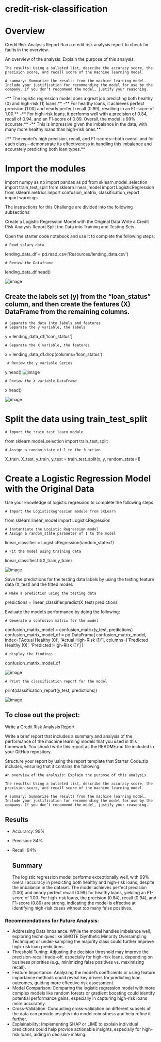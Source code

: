 # credit-risk-classification 
# Overview 
Credit Risk Analysis Report 
Run a credit risk analysis report to check for faults in the overview.  

 An overview of the analysis: Explain the purpose of this analysis.

    The results: Using a bulleted list, describe the accuracy score, the precision score, and recall score of the machine learning model.

    A summary: Summarize the results from the machine learning model. Include your justification for recommending the model for use by the company. If you don’t recommend the model, justify your reasoning.

-** The logistic regression model does a great job predicting both healthy (0) and high-risk (1) loans.**
-** For healthy loans, it achieves perfect precision (1.00) and nearly perfect recall (0.99), resulting in an F1-score of 1.00.**
-** For high-risk loans, it performs well with a precision of 0.84, recall of 0.94, and an F1-score of 0.89. Overall, the model is 99% accurate.**
-** This is impressive given the imbalance in the data, with many more healthy loans than high-risk ones.**

-** The model's high precision, recall, and F1-scores—both overall and for each class—demonstrate its effectiveness in handling this imbalance and accurately predicting both loan types.**




# Import the modules 
   
 import numpy as np
 import pandas as pd 
 from sklearn.model_selection import train_test_split 
 from sklearn.linear_model import LogisticRegression 
 from sklearn.metrics import confusion_matrix, classification_report   
 import warnings




The instructions for this Challenge are divided into the following subsections:

  Create a Logistic Regression Model with the Original Data
  Write a Credit Risk Analysis Report
  Split the Data into Training and Testing Sets


Open the starter code notebook and use it to complete the following steps:

    # Read salary data
lending_data_df = pd.read_csv('Resources/lending_data.csv')  

    # Review the Dataframe
lending_data_df.head()   

![image](https://github.com/user-attachments/assets/7db56917-1f28-439b-9f46-d0b1faff7071)   





## Create the labels set (y) from the “loan_status” column, and then create the features (X) DataFrame from the remaining columns. 

    # Separate the data into labels and features
    # Separate the y variable, the labels
y = lending_data_df['loan_status']
     
    # Separate the X variable, the features
x = lending_data_df.drop(columns='loan_status') 

     # Review the y variable Series
y.head()
![image](https://github.com/user-attachments/assets/f2640220-1515-457d-8082-9c6d32c7d5fb)

    # Review the X variable DataFrame
x.head()


![image](https://github.com/user-attachments/assets/e3dcd841-5967-4f64-8464-a4770754816e)


# Split the data using train_test_split


    # Import the train_test_learn module
from sklearn.model_selection import train_test_split

    # Assign a random_state of 1 to the function
X_train, X_test, y_train, y_test = train_test_split(x, y, random_state=1)

   
    
# Create a Logistic Regression Model with the Original Data

Use your knowledge of logistic regression to complete the following steps:

    # Import the LogisticRegression module from SKLearn
from sklearn.linear_model import LogisticRegression

    # Instantiate the Logistic Regression model
    # Assign a random_state parameter of 1 to the model
linear_classifier = LogisticRegression(random_state=1)

    # Fit the model using training data
linear_classifier.fit(X_train,y_train)

    
![image](https://github.com/user-attachments/assets/c7dbb884-70c2-4567-aca3-a104810edb94)

    
 Save the predictions for the testing data labels by using the testing feature data (X_test) and the fitted model.
  
    # Make a prediction using the testing data  
predictions = linear_classifier.predict(X_test) 
predictions   


Evaluate the model’s performance by doing the following:

    # Generate a confusion matrix for the model
confusion_matrix_model = confusion_matrix(y_test, predictions)
confusion_matrix_model_df = pd.DataFrame(
    confusion_matrix_model,
    index=['Actual Healthy (0)', 'Actual High-Risk (1)'],
    columns=['Predicted Healthy (0)', 'Predicted High-Risk (1)']
)

    # display the findings 
confusion_matrix_model_df

        
![image](https://github.com/user-attachments/assets/91b9a049-72fc-41bd-a7dc-32f9291895eb)

     
    # Print the classification report for the model
print(classification_report(y_test, predictions))

![image](https://github.com/user-attachments/assets/4e1eaaee-f2ac-4132-8e3c-253c649d606d)



    

## To close out the project:

Write a Credit Risk Analysis Report

Write a brief report that includes a summary and analysis of the performance of the machine learning models that you used in this homework. You should write this report as the README.md file included in your GitHub repository.

Structure your report by using the report template that Starter_Code.zip includes, ensuring that it contains the following:

    An overview of the analysis: Explain the purpose of this analysis.

    The results: Using a bulleted list, describe the accuracy score, the precision score, and recall score of the machine learning model.

    A summary: Summarize the results from the machine learning model. Include your justification for recommending the model for use by the company. If you don’t recommend the model, justify your reasoning.

 ## Results 
 - Accurarcy: 99%
 - Precision: 84%
 - Recall:    94%

   ## Summary
   
   The logistic regression model performs exceptionally well, with 99% overall accuracy in predicting both healthy and high-risk loans, despite the imbalance in the dataset. The model achieves perfect precision (1.00) and nearly perfect recall (0.99) for healthy loans, yielding an F1-score of 1.00. For high-risk loans, the precision (0.84), recall (0.94), and F1-score (0.89) are strong, indicating the model is effective at identifying high-risk cases without too many false positives.

### Recommendations for Future Analysis:

   - Addressing Data Imbalance: While the model handles imbalance well, exploring techniques like SMOTE (Synthetic Minority Oversampling Technique) or under-sampling the majority class could further improve high-risk loan predictions.
   - Threshold Tuning: Adjusting the decision threshold may improve the precision-recall trade-off, especially for high-risk loans, depending on business priorities (e.g., minimizing false positives vs. maximizing recall).
   - Feature Importance: Analyzing the model’s coefficients or using feature importance methods could reveal key drivers for predicting loan outcomes, guiding more effective risk assessment.
   - Model Comparison: Comparing the logistic regression model with more complex models like random forests or gradient boosting could identify potential performance gains, especially in capturing high-risk loans more accurately.
   - Cross-Validation: Conducting cross-validation on different subsets of the data can provide insights into model robustness and help refine it further.
   - Explainability: Implementing SHAP or LIME to explain individual predictions could help provide actionable insights, especially for high-risk loans, aiding in decision-making.
